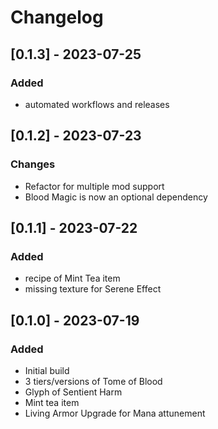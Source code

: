 # Changelog

## [0.1.3] - 2023-07-25

### Added

- automated workflows and releases

## [0.1.2] - 2023-07-23

### Changes

- Refactor for multiple mod support
- Blood Magic is now an optional dependency

## [0.1.1] - 2023-07-22

### Added

- recipe of Mint Tea item
- missing texture for Serene Effect

## [0.1.0] - 2023-07-19

### Added

- Initial build
- 3 tiers/versions of Tome of Blood
- Glyph of Sentient Harm
- Mint tea item
- Living Armor Upgrade for Mana attunement